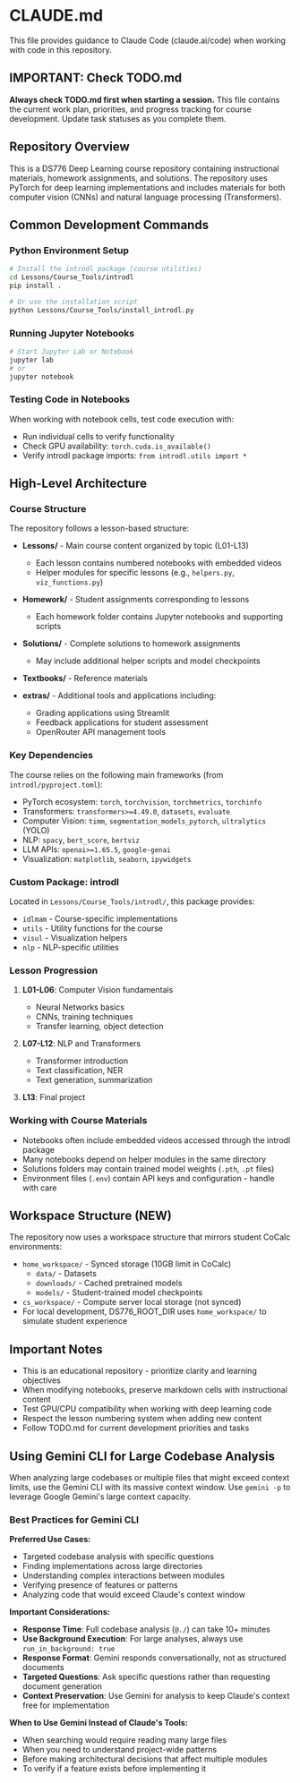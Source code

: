 # CLAUDE.md

This file provides guidance to Claude Code (claude.ai/code) when working with code in this repository.

## IMPORTANT: Check TODO.md
**Always check TODO.md first when starting a session.** This file contains the current work plan, priorities, and progress tracking for course development. Update task statuses as you complete them.

## Repository Overview

This is a DS776 Deep Learning course repository containing instructional materials, homework assignments, and solutions. The repository uses PyTorch for deep learning implementations and includes materials for both computer vision (CNNs) and natural language processing (Transformers).

## Common Development Commands

### Python Environment Setup
```bash
# Install the introdl package (course utilities)
cd Lessons/Course_Tools/introdl
pip install .

# Or use the installation script
python Lessons/Course_Tools/install_introdl.py
```

### Running Jupyter Notebooks
```bash
# Start Jupyter Lab or Notebook
jupyter lab
# or
jupyter notebook
```

### Testing Code in Notebooks
When working with notebook cells, test code execution with:
- Run individual cells to verify functionality
- Check GPU availability: `torch.cuda.is_available()`
- Verify introdl package imports: `from introdl.utils import *`

## High-Level Architecture

### Course Structure
The repository follows a lesson-based structure:
- **Lessons/** - Main course content organized by topic (L01-L13)
  - Each lesson contains numbered notebooks with embedded videos
  - Helper modules for specific lessons (e.g., `helpers.py`, `viz_functions.py`)
  
- **Homework/** - Student assignments corresponding to lessons
  - Each homework folder contains Jupyter notebooks and supporting scripts
  
- **Solutions/** - Complete solutions to homework assignments
  - May include additional helper scripts and model checkpoints

- **Textbooks/** - Reference materials
  
- **extras/** - Additional tools and applications including:
  - Grading applications using Streamlit
  - Feedback applications for student assessment
  - OpenRouter API management tools

### Key Dependencies
The course relies on the following main frameworks (from `introdl/pyproject.toml`):
- PyTorch ecosystem: `torch`, `torchvision`, `torchmetrics`, `torchinfo`
- Transformers: `transformers>=4.49.0`, `datasets`, `evaluate`
- Computer Vision: `timm`, `segmentation_models_pytorch`, `ultralytics` (YOLO)
- NLP: `spacy`, `bert_score`, `bertviz`
- LLM APIs: `openai>=1.65.5`, `google-genai`
- Visualization: `matplotlib`, `seaborn`, `ipywidgets`

### Custom Package: introdl
Located in `Lessons/Course_Tools/introdl/`, this package provides:
- `idlmam` - Course-specific implementations
- `utils` - Utility functions for the course
- `visul` - Visualization helpers
- `nlp` - NLP-specific utilities

### Lesson Progression
1. **L01-L06**: Computer Vision fundamentals
   - Neural Networks basics
   - CNNs, training techniques
   - Transfer learning, object detection
   
2. **L07-L12**: NLP and Transformers
   - Transformer introduction
   - Text classification, NER
   - Text generation, summarization
   
3. **L13**: Final project

### Working with Course Materials
- Notebooks often include embedded videos accessed through the introdl package
- Many notebooks depend on helper modules in the same directory
- Solutions folders may contain trained model weights (`.pth`, `.pt` files)
- Environment files (`.env`) contain API keys and configuration - handle with care

## Workspace Structure (NEW)
The repository now uses a workspace structure that mirrors student CoCalc environments:
- `home_workspace/` - Synced storage (10GB limit in CoCalc)
  - `data/` - Datasets
  - `downloads/` - Cached pretrained models
  - `models/` - Student-trained model checkpoints
- `cs_workspace/` - Compute server local storage (not synced)
- For local development, DS776_ROOT_DIR uses `home_workspace/` to simulate student experience

## Important Notes
- This is an educational repository - prioritize clarity and learning objectives
- When modifying notebooks, preserve markdown cells with instructional content
- Test GPU/CPU compatibility when working with deep learning code
- Respect the lesson numbering system when adding new content
- Follow TODO.md for current development priorities and tasks

## Using Gemini CLI for Large Codebase Analysis

When analyzing large codebases or multiple files that might exceed context limits, use the Gemini CLI with its massive context window. Use `gemini -p` to leverage Google Gemini's large context capacity.

### Best Practices for Gemini CLI

**Preferred Use Cases:**
- Targeted codebase analysis with specific questions
- Finding implementations across large directories
- Understanding complex interactions between modules
- Verifying presence of features or patterns
- Analyzing code that would exceed Claude's context window

**Important Considerations:**
- **Response Time**: Full codebase analysis (`@./`) can take 10+ minutes
- **Use Background Execution**: For large analyses, always use `run_in_background: true`
- **Response Format**: Gemini responds conversationally, not as structured documents
- **Targeted Questions**: Ask specific questions rather than requesting document generation
- **Context Preservation**: Use Gemini for analysis to keep Claude's context free for implementation

**When to Use Gemini Instead of Claude's Tools:**
- When searching would require reading many large files
- When you need to understand project-wide patterns
- Before making architectural decisions that affect multiple modules
- To verify if a feature exists before implementing it